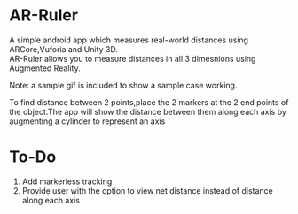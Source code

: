 # AR-Ruler
A simple android app which measures real-world distances using ARCore,Vuforia and Unity 3D.                                                     
AR-Ruler allows you to measure distances in all 3 dimesnions using Augmented Reality.    

Note: a sample gif is included to show a sample case working.    

To find distance between 2 points,place the 2 markers at the 2 end points of the object.The app will show the distance between them along each axis by augmenting a cylinder to represent an axis

# To-Do
1. Add markerless tracking
2. Provide user with the option to view net distance instead of distance along each axis
